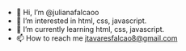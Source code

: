 - 👋 Hi, I’m @julianafalcaoo
- 👀 I’m interested in html, css, javascript.
- 🌱 I’m currently learning html, css, javascript.
- 📫 How to reach me jtavaresfalcao8@gmail.com

<!---
julianafalcaoo/julianafalcaoo is a ✨ special ✨ repository because its `README.md` (this file) appears on your GitHub profile.
You can click the Preview link to take a look at your changes.
--->
